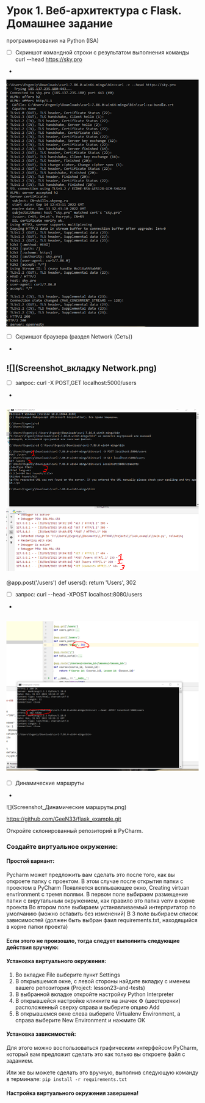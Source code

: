 # Урок 1. Веб-архитектура с Flask. Домашнее задание
программирования на Python (ISA)


- [ ]  Скриншот командной строки с результатом выполнения команды curl --head https://sky.pro
- 
![](Screenshot_curl_head.png)

- [ ]  Скриншот браузера (раздел Network (Сеть))
- 
![](Screenshot_вкладку Network.png)
- 
- [ ]  запрос: curl -X POST,GET localhost:5000/users
- 
![](Screenshot_GET_POST.png)
- 
 @app.post('/users')
def users():
    return 'Users', 302

- [ ] запрос: curl --head -XPOST localhost:8080/users  
- 
![](Screenshot_Screenshot_POST_302.png)
- 
- [ ]  Динамические маршруты
- 
![](Screenshot_Динамические маршруты.png)



https://github.com/GeeN33/flask_example.git

Откройте склонированный репозиторий в PyCharm.

### Cоздайте виртуальное окружение:

#### Простой вариант:
Pycharm может предложить вам сделать это после того, как вы откроете папку с проектом.
В этом случае после открытия папки с проектом в PyCharm
Появляется всплывающее окно, Creating virtuan envrironment c тремя полями.
В первом поле выбираем размещение папки с вирутальным окружением, как правило это папка venv
в корне проекта
Во втором поле выбираем устанавливаемый интерпритатор по умолчанию (можно оставить без изменений)
В 3 поле выбираем список зависимостей (должен быть выбран фаил requirements.txt, находящийся в корне папки проекта)

#### Если этого не произошло, тогда следует выполнить следующие действия вручную:
#### Установка виртуального окружения:
1. Во вкладке File выберите пункт Settings
2. В открывшемся окне, с левой стороны найдите вкладку с именем
вашего репозитория (Project: lesson23-and-tests)
3. В выбранной вкладке откройте настройку Python Interpreter
4. В открывшейся настройке кликните на значек ⚙ (шестеренки) 
расположенный сверху справа и выберите опцию Add
5. В открывшемся окне слева выберите Virtualenv Environment, 
а справа выберите New Environment и нажмите ОК

#### Установка зависимостей:
Для этого можно воспользоваться графическим интерфейсом PyCharm,
который вам предложит сделать это как только вы откроете файл с заданием.

Или же вы можете сделать это вручную, выполнив следующую команду в терминале:
`pip install -r requirements.txt`

#### Настройка виртуального окружения завершена!







